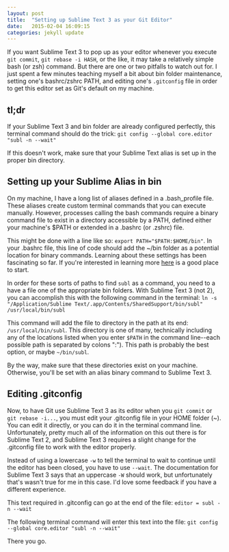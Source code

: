 ```yaml
---
layout: post
title:  "Setting up Sublime Text 3 as your Git Editor"
date:   2015-02-04 16:09:15
categories: jekyll update
---
```

If you want Sublime Text 3 to pop up as your editor whenever you execute `git commit`, `git rebase -i HASH`, or the like, it may take a relatively simple bash (or zsh) command. But there are one or two pitfalls to watch out for. I just spent a few minutes teaching myself a bit about bin folder maintenance, setting one's bashrc/zshrc PATH, and editing one's `.gitconfig` file in order to get this editor set as Git's default on my machine.

## tl;dr

If your Sublime Text 3 and bin folder are already configured perfectly, this terminal command should do the trick:
  `git config --global core.editor "subl -n --wait"`

If this doesn't work, make sure that your Sublime Text alias is set up in the proper bin directory.

## Setting up your Sublime Alias in bin

On my machine, I have a long list of aliases defined in a .bash_profile file. These aliases create custom terminal commands that you can execute manually. However, processes calling the bash commands require a binary command file to exist in a directory accessible by a PATH, defined either your machine's $PATH or extended in a .bashrc (or .zshrc) file. 

This might be done with a line like so: `export PATH="$PATH:$HOME/bin"`. 
In your .bashrc file, this line of code should add the ~/bin folder as a potential location for binary commands. Learning about these settings has been fascinating so far. If you're interested in learning more [here](http://www.linfo.org/bin.html) is a good place to start.

In order for these sorts of paths to find `subl` as a command, you need to a have a file one of the appropriate bin folders. With Sublime Text 3 (not 2), you can accomplish this with the following command in the terminal:
`ln -s "/Application/Sublime Text/.app/Contents/SharedSupport/bin/subl" /usr/local/bin/subl`

This command will add the file to directory in the path at its end: `/usr/local/bin/subl`. This directory is one of many, technically including any of the locations listed when you enter `$PATH` in the command line--each possible path is separated by colons ":").  This path is probably the best option, or maybe `~/bin/subl`. 

By the way, make sure that these directories exist on your machine. Otherwise, you'll be set with an alias binary command to Sublime Text 3.

## Editing .gitconfig

Now, to have Git use Sublime Text 3 as its editor when you `git commit` or `git rebase -i...`, you must edit your .gitconfig file in your HOME folder (~). You can edit it directly, or you can do it in the terminal command line. Unfortunately, pretty much all of the information on this out there is for Sublime Text 2, and Sublime Text 3 requires a slight change for the .gitconfig file to work with the editor properly. 

Instead of using a lowercase `-w` to tell the terminal to wait to continue until the editor has been closed, you have to use `--wait`. The documentation for Sublime Text 3 says that an uppercase `-W` should work, but unfortunately that's wasn't true for me in this case. I'd love some feedback if you have a different experience. 

This text required in .gitconfig can go at the end of the file:
`editor = subl -n --wait`

The following terminal command will enter this text into the file:
`git config --global core.editor "subl -n --wait"`

There you go.




